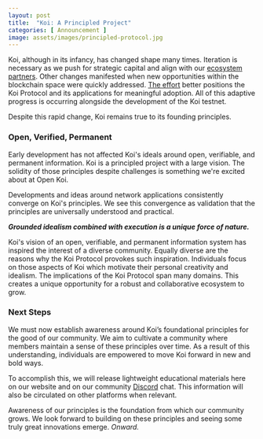 ```yaml
---
layout: post
title:  "Koi: A Principled Project"
categories: [ Announcement ]
image: assets/images/principled-protocol.jpg
---
```


Koi, although in its infancy, has changed shape many times. Iteration is necessary as we push for strategic capital and align with our [ecosystem partners](https://www.arweave.org/). Other changes manifested when new opportunities within the blockchain space were quickly addressed. [The effort](https://blog.openkoi.com/Yield-Farming-for-NFTs/) better positions the Koi Protocol and its applications for meaningful adoption. All of this adaptive progress is occurring alongside the development of the Koi testnet.

Despite this rapid change, Koi remains true to its founding principles. 

### Open, Verified, Permanent
Early development has not affected Koi's ideals around open, verifiable, and permanent information. Koi is a principled project with a large vision. The solidity of those principles despite challenges is something we're excited about at Open Koi.

Developments and ideas around network applications consistently converge on Koi's principles. We see this convergence as validation that the principles are universally understood and practical. 

__*Grounded idealism combined with execution is a unique force of nature.*__

Koi's vision of an open, verifiable, and permanent information system has inspired the interest of a diverse community. Equally diverse are the reasons why the Koi Protocol provokes such inspiration. Individuals focus on those aspects of Koi which motivate their personal creativity and idealism. The implications of the Koi Protocol span many domains. This creates a unique opportunity for a robust and collaborative ecosystem to grow.

### Next Steps
We must now establish awareness around Koi’s foundational principles for the good of our community. We aim to cultivate a community where members maintain a sense of these principles over time. As a result of this understanding, individuals are empowered to move Koi forward in new and bold ways.

To accomplish this, we will release lightweight educational materials here on our website and on our community [Discord](https://discord.gg/8Vmhj6VHsm) chat. This information will also be circulated on other platforms when relevant. 

Awareness of our principles is the foundation from which our community grows. We look forward to building on these principles and seeing some truly great innovations emerge. *Onward.*

